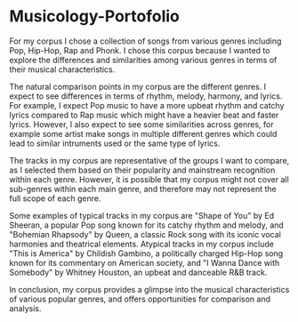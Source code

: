 # Musicology-Portofolio

For my corpus I chose a collection of songs from various genres including Pop, Hip-Hop, Rap and Phonk. I chose this corpus because I wanted to explore the differences and similarities among various genres in terms of their musical characteristics.

The natural comparison points in my corpus are the different genres. I expect to see differences in terms of rhythm, melody, harmony, and lyrics. For example, I expect Pop music to have a more upbeat rhythm and catchy lyrics compared to Rap music which might have a heavier beat and faster lyrics. However, I also expect to see some similarities across genres, for example some artist make songs in multiple different genres which could lead to similar intruments used or the same type of lyrics. 

The tracks in my corpus are representative of the groups I want to compare, as I selected them based on their popularity and mainstream recognition within each genre. However, it is possible that my corpus might not cover all sub-genres within each main genre, and therefore may not represent the full scope of each genre.

Some examples of typical tracks in my corpus are "Shape of You" by Ed Sheeran, a popular Pop song known for its catchy rhythm and melody, and "Bohemian Rhapsody" by Queen, a classic Rock song with its iconic vocal harmonies and theatrical elements. Atypical tracks in my corpus include "This is America" by Childish Gambino, a politically charged Hip-Hop song known for its commentary on American society, and "I Wanna Dance with Somebody" by Whitney Houston, an upbeat and danceable R&B track.

In conclusion, my corpus provides a glimpse into the musical characteristics of various popular genres, and offers opportunities for comparison and analysis.
